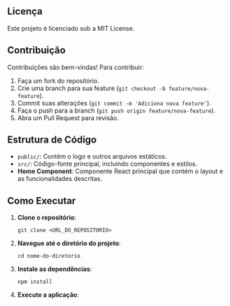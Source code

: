 <!DOCTYPE html><html lang="pt-br"><head><meta charset="UTF-8"><meta name="viewport" content="width=device-width, initial-scale=1.0"><title>README - Mtrek</title></head><body><h2>Licença</h2><p>Este projeto é licenciado sob a MIT License.</p><h2>Contribuição</h2><p>Contribuições são bem-vindas! Para contribuir:</p><ol><li>Faça um fork do repositório.</li><li>Crie uma branch para sua feature (<code>git checkout -b feature/nova-feature</code>).</li><li>Commit suas alterações (<code>git commit -m 'Adiciona nova feature'</code>).</li><li>Faça o push para a branch (<code>git push origin feature/nova-feature</code>).</li><li>Abra um Pull Request para revisão.</li></ol><h2>Estrutura de Código</h2><ul><li><code>public/</code>: Contém o logo e outros arquivos estáticos.</li><li><code>src/</code>: Código-fonte principal, incluindo componentes e estilos.</li><li><strong>Home Component</strong>: Componente React principal que contém o layout e as funcionalidades descritas.</li></ul><h2>Como Executar</h2><ol><li><strong>Clone o repositório</strong>:<pre><code>git clone &lt;URL_DO_REPOSITORIO&gt;</code></pre></li><li><strong>Navegue até o diretório do projeto</strong>:<pre><code>cd nome-do-diretorio</code></pre></li><li><strong>Instale as dependências</strong>:<pre><code>npm install</code></pre></li><li><strong>Execute a aplicação</strong>:<pre><code>
